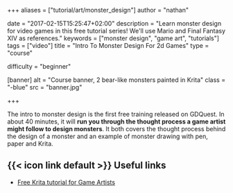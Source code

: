 +++
aliases = ["tutorial/art/monster_design"]
author = "nathan"

date = "2017-02-15T15:25:47+02:00"
description = "Learn monster design for video games in this free tutorial series! We'll use Mario and Final Fantasy XIV as references."
keywords = ["monster design", "game art", "tutorials"]
tags = ["video"]
title = "Intro To Monster Design For 2d Games"
type = "course"

difficulty = "beginner"

[banner]
  alt = "Course banner, 2 bear-like monsters painted in Krita"
  class = "-blue"
  src = "banner.jpg"

+++

The intro to monster design is the first free training released on GDQuest. In about 40 minutes, it will **run you through the thought process a game artist might follow to design monsters**. It both covers the thought process behind the design of a monster and an example of monster drawing with pen, paper and Krita.

## {{< icon link default >}} Useful links

- [Free Krita tutorial for Game Artists](/tutorial/art/krita-tutorial-for-game-artists/)
